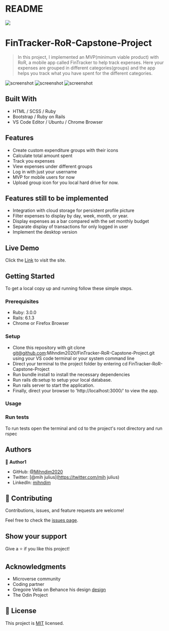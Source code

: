 # README

![](https://img.shields.io/badge/Microverse-blueviolet)

# FinTracker-RoR-Capstone-Project
> In this project, I implemented an MVP(minimum viable product) with RoR, a mobile app called FinTracker to help track expenses. Here your expenses are grouped in different categories(groups) and the app helps you track what you have spent for the different categories.

![screenshot](docs/ERD.png)
![screenshot](docs/groups.png)
![screenshot](docs/expenditures.png)

## Built With

- HTML / SCSS / Ruby
- Bootstrap / Ruby on Rails 
- VS Code Editor / Ubuntu / Chrome Browser

## Features

- Create custom expenditure groups with their icons
- Calculate total amount spent 
- Track you expenses
- View expenses under different groups 
- Log in with just your username
- MVP for mobile users for now
- Upload group icon for you local hard drive for now. 

## Features still to be implemented

- Integration with cloud storage for persistent profile picture
- Filter expenses to display by day, week, month, or year.
- Display expenses as a bar compared with the set monthly budget
- Separate display of transactions for only logged in user 
- Implement the desktop version

## Live Demo

Click the [Link](https://myfintrackerapp.herokuapp.com/) to visit the site.


## Getting Started

To get a local copy up and running follow these simple steps.

### Prerequisites

- Ruby: 3.0.0
- Rails: 6.1.3
- Chrome or Firefox Browser

### Setup
- Clone this repository with git clone git@github.com:Mihndim2020/FinTracker-RoR-Capstone-Project.git using your VS code terminal or your system command line
- Direct your terminal to the project folder by entering cd FinTracker-RoR-Capstone-Project
- Run bundle install to install the necessary dependencies
- Run rails db:setup to setup your local database.
- Run rails server to start the application.
- Finally, direct your browser to 'http://localhost:3000/' to view the app.

### Usage

### Run tests
To run tests open the terminal and cd to the project's root directory and run rspec

## Authors

👤 **Author1**

- GitHub: [@Mihndim2020](https://github.com/Mihndim2020)
- Twitter: [@mih julius](https://twitter.com/mih julius)
- LinkedIn: [mihndim](https://linkedin.com/in/mihndim)

## 🤝 Contributing

Contributions, issues, and feature requests are welcome!

Feel free to check the [issues page](../../issues/).

## Show your support

Give a ⭐️ if you like this project!

## Acknowledgments

- Microverse community
- Coding partner
- Gregoire Vella on Behance his design [design](https://www.behance.net/gallery/19759151/Snapscan-iOs-design-and-branding?tracking_source=) 
- The Odin Project

## 📝 License

This project is [MIT](./LICENSE) licensed.
